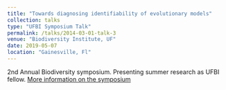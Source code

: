 ```yaml
---
title: "Towards diagnosing identifiability of evolutionary models"
collection: talks
type: "UFBI Symposium Talk"
permalink: /talks/2014-03-01-talk-3
venue: "Biodiversity Institute, UF"
date: 2019-05-07
location: "Gainesville, Fl"
---
```


2nd Annual Biodiversity symposium. Presenting summer research  as UFBI fellow. 
[More information on the symposium](https://www.eventbrite.com/e/3rd-annual-collaborations-in-biodiversity-symposium-tickets-54616400123)
